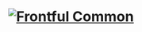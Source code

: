 # <a href="https://github.com/frontful/frontful-common"><img heigth="75" src="http://www.frontful.com/assets/packages/common.png" alt="Frontful Common" /></a>

